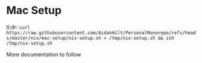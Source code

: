 # Mac Setup

tl;dr: `curl https://raw.githubusercontent.com/AidanHilt/PersonalMonorepo/refs/heads/master/nix/mac-setup/nix-setup.sh > /tmp/nix-setup.sh && zsh /tmp/nix-setup.sh`

More documentation to follow